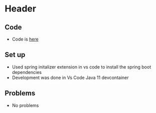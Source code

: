 # Header

## Code

- Code is [here](https://github.com/andlekbra/dat250-expass5-spring-boot)

## Set up
- Used spring initalizer extension in vs code to install the spring boot dependencies
- Development was done in Vs Code Java 11 devcontainer


## Problems
- No problems


